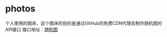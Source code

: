 # photos
个人使用的图床，这个图床的目的是通过GitHub的免费CDN代理去制作随机图的API接口
接口地址：[随机图](https://api.woodwhale.top/random.php)
